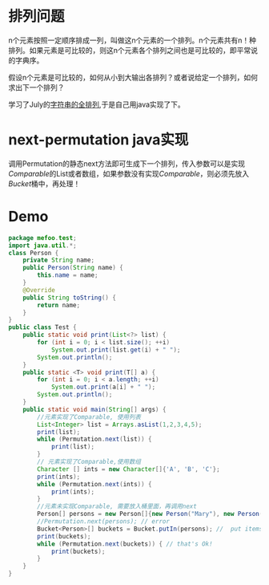 排列问题
=======

n个元素按照一定顺序排成一列，叫做这n个元素的一个排列。n个元素共有n！种排列。如果元素是可比较的，则这n个元素各个排列之间也是可比较的，即平常说的字典序。


假设n个元素是可比较的，如何从小到大输出各排列？或者说给定一个排列，如何求出下一个排列？

学习了July的[字符串的全排列](https://github.com/julycoding/The-Art-Of-Programming-By-July/blob/master/ebook/zh/01.06.md),于是自己用java实现了下。

next-permutation java实现
========================

调用Permutation的静态next方法即可生成下一个排列，传入参数可以是实现*Comparable*的List或者数组，如果参数没有实现*Comparable*，则必须先放入*Bucket*桶中，再处理！

Demo
====
```java
package mefoo.test;
import java.util.*;
class Person {
    private String name;
    public Person(String name) {
        this.name = name;
    }
    @Override
    public String toString() {
        return name;
    }
}
public class Test {
    public static void print(List<?> list) {
        for (int i = 0; i < list.size(); ++i)
            System.out.print(list.get(i) + " ");
        System.out.println();
    }
    public static <T> void print(T[] a) {
        for (int i = 0; i < a.length; ++i)
            System.out.print(a[i] + " ");
        System.out.println();
    }
    public static void main(String[] args) {
        //元素实现了Comparable, 使用列表
        List<Integer> list = Arrays.asList(1,2,3,4,5);
        print(list);
        while (Permutation.next(list)) {
            print(list);
        }
        // 元素实现了Comparable,使用数组
        Character [] ints = new Character[]{'A', 'B', 'C'};
        print(ints);
        while (Permutation.next(ints)) {
            print(ints);
        }
        //元素未实现Comparable, 需要放入桶里面，再调用next
        Person[] persons = new Person[]{new Person("Mary"), new Person("Jim"), new Person("Hery")};
        //Permutation.next(persons); // error
        Bucket<Person>[] buckets = Bucket.putIn(persons); //  put items into bucket before process
        print(buckets);
        while (Permutation.next(buckets)) { // that's Ok!
            print(buckets);
        }
    }
}
```


